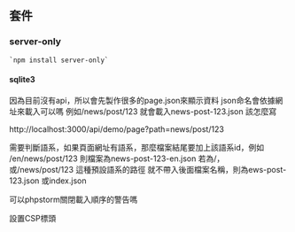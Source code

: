 

## 套件

### server-only

    `npm install server-only`

#### sqlite3


因為目前沒有api，所以會先製作很多的page.json來顯示資料
json命名會依據網址來載入可以嗎
例如/news/post/123
就會載入news-post-123.json
該怎麼寫


http://localhost:3000/api/demo/page?path=news/post/123



需要判斷語系，如果頁面網址有語系，那麼檔案結尾要加上該語系id，例如 /en/news/post/123
則檔案為news-post-123-en.json
若為/，或/news/post/123 這種預設語系的路徑
就不帶入後面檔案名稱，則為ews-post-123.json 或index.json

可以phpstorm關閉載入順序的警告嗎




設置CSP標頭
